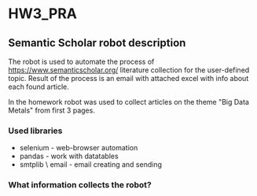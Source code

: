 # HW3_PRA
## Semantic Scholar robot description
The robot is used to automate the process of https://www.semanticscholar.org/ literature collection for the user-defined topic. Result of the process is an email with attached excel with info about each found article. 

In the homework robot was used to collect articles on the theme "Big Data Metals" from first 3 pages.

### Used libraries
- selenium - web-browser automation
- pandas - work with datatables
- smtplib \ email - email creating and sending

### What information collects the robot?
